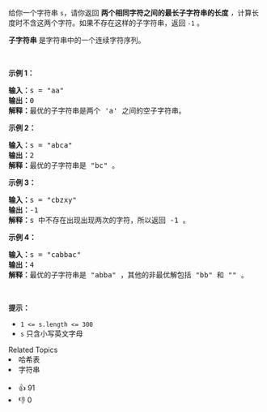<p>给你一个字符串 <code>s</code>，请你返回 <strong>两个相同字符之间的最长子字符串的长度</strong> <em>，</em>计算长度时不含这两个字符。如果不存在这样的子字符串，返回 <code>-1</code> 。</p>

<p><strong>子字符串</strong> 是字符串中的一个连续字符序列。</p>

<p>&nbsp;</p>

<p><strong>示例 1：</strong></p>

<pre><strong>输入：</strong>s = "aa"
<strong>输出：</strong>0
<strong>解释：</strong>最优的子字符串是两个 'a' 之间的空子字符串。</pre>

<p><strong>示例 2：</strong></p>

<pre><strong>输入：</strong>s = "abca"
<strong>输出：</strong>2
<strong>解释：</strong>最优的子字符串是 "bc" 。
</pre>

<p><strong>示例 3：</strong></p>

<pre><strong>输入：</strong>s = "cbzxy"
<strong>输出：</strong>-1
<strong>解释：</strong>s 中不存在出现出现两次的字符，所以返回 -1 。
</pre>

<p><strong>示例 4：</strong></p>

<pre><strong>输入：</strong>s = "cabbac"
<strong>输出：</strong>4
<strong>解释：</strong>最优的子字符串是 "abba" ，其他的非最优解包括 "bb" 和 "" 。
</pre>

<p>&nbsp;</p>

<p><strong>提示：</strong></p>

<ul> 
 <li><code>1 &lt;= s.length &lt;= 300</code></li> 
 <li><code>s</code> 只含小写英文字母</li> 
</ul>

<div><div>Related Topics</div><div><li>哈希表</li><li>字符串</li></div></div><br><div><li>👍 91</li><li>👎 0</li></div>
